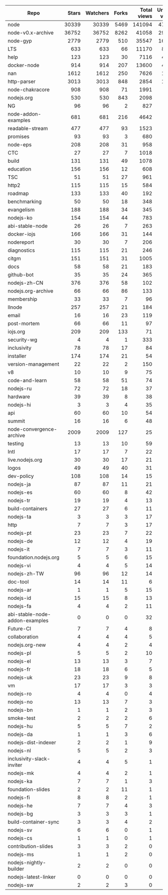 | Repo | Stars | Watchers | Forks | Total views | Unique views |
| ---- | ----: | -------: | ----: | ----------: | -----------: |
| node | 30339 | 30339 | 5469 | 141094 | 47442 |
| node-v0.x-archive | 36752 | 36752 | 8262 | 41058 | 29268 |
| node-gyp | 2779 | 2779 | 510 | 35547 | 16809 |
| LTS | 633 | 633 | 66 | 11170 | 8450 |
| help | 123 | 123 | 30 | 7116 | 4946 |
| docker-node | 914 | 914 | 207 | 13600 | 4513 |
| nan | 1612 | 1612 | 250 | 7626 | 1665 |
| http-parser | 3013 | 3013 | 848 | 2854 | 1040 |
| node-chakracore | 908 | 908 | 71 | 1991 | 793 |
| nodejs.org | 530 | 530 | 843 | 2098 | 656 |
| NG | 96 | 96 | 2 | 827 | 635 |
| node-addon-examples | 681 | 681 | 216 | 4642 | 574 |
| readable-stream | 477 | 477 | 93 | 1523 | 537 |
| promises | 93 | 93 | 3 | 680 | 509 |
| node-eps | 208 | 208 | 31 | 958 | 492 |
| CTC | 27 | 27 | 7 | 1018 | 437 |
| build | 131 | 131 | 49 | 1078 | 345 |
| education | 156 | 156 | 12 | 608 | 323 |
| TSC | 51 | 51 | 27 | 961 | 253 |
| http2 | 115 | 115 | 15 | 584 | 193 |
| roadmap | 133 | 133 | 40 | 192 | 119 |
| benchmarking | 50 | 50 | 18 | 348 | 113 |
| evangelism | 188 | 188 | 34 | 345 | 113 |
| nodejs-ko | 154 | 154 | 44 | 783 | 98 |
| abi-stable-node | 26 | 26 | 7 | 263 | 89 |
| docker-iojs | 166 | 166 | 31 | 144 | 88 |
| nodereport | 30 | 30 | 7 | 206 | 86 |
| diagnostics | 115 | 115 | 21 | 246 | 86 |
| citgm | 151 | 151 | 31 | 1005 | 83 |
| docs | 58 | 58 | 21 | 183 | 76 |
| github-bot | 35 | 35 | 24 | 365 | 73 |
| nodejs-zh-CN | 376 | 376 | 58 | 102 | 67 |
| nodejs.org-archive | 66 | 66 | 86 | 133 | 62 |
| membership | 33 | 33 | 7 | 96 | 58 |
| llnode | 257 | 257 | 21 | 184 | 54 |
| email | 16 | 16 | 23 | 119 | 44 |
| post-mortem | 66 | 66 | 11 | 97 | 40 |
| iojs.org | 209 | 209 | 133 | 71 | 39 |
| security-wg | 4 | 4 | 1 | 333 | 38 |
| inclusivity | 78 | 78 | 17 | 84 | 36 |
| installer | 174 | 174 | 21 | 54 | 32 |
| version-management | 22 | 22 | 2 | 150 | 32 |
| v8 | 10 | 10 | 9 | 75 | 29 |
| code-and-learn | 58 | 58 | 51 | 74 | 26 |
| nodejs-ru | 72 | 72 | 18 | 37 | 21 |
| hardware | 39 | 39 | 8 | 38 | 20 |
| nodejs-hi | 3 | 3 | 4 | 35 | 20 |
| api | 60 | 60 | 10 | 54 | 20 |
| summit | 16 | 16 | 6 | 48 | 19 |
| node-convergence-archive | 2009 | 2009 | 127 | 25 | 19 |
| testing | 13 | 13 | 10 | 59 | 18 |
| Intl | 17 | 17 | 7 | 22 | 18 |
| live.nodejs.org | 30 | 30 | 17 | 21 | 18 |
| logos | 49 | 49 | 40 | 31 | 13 |
| dev-policy | 108 | 108 | 14 | 15 | 13 |
| nodejs-ja | 87 | 87 | 11 | 21 | 12 |
| nodejs-es | 60 | 60 | 8 | 42 | 11 |
| nodejs-tr | 19 | 19 | 4 | 13 | 11 |
| build-containers | 27 | 27 | 6 | 11 | 9 |
| nodejs-ta | 3 | 3 | 3 | 17 | 9 |
| http | 7 | 7 | 3 | 17 | 9 |
| nodejs-pt | 23 | 23 | 7 | 22 | 8 |
| nodejs-de | 12 | 12 | 4 | 19 | 8 |
| nodejs-it | 7 | 7 | 3 | 11 | 7 |
| foundation.nodejs.org | 5 | 5 | 6 | 15 | 7 |
| nodejs-vi | 4 | 4 | 5 | 14 | 7 |
| nodejs-zh-TW | 96 | 96 | 12 | 14 | 7 |
| doc-tool | 14 | 14 | 11 | 6 | 6 |
| nodejs-ar | 1 | 1 | 5 | 15 | 6 |
| nodejs-id | 15 | 15 | 8 | 13 | 6 |
| nodejs-fa | 4 | 4 | 2 | 11 | 5 |
| abi-stable-node-addon-examples | 0 | 0 | 0 | 32 | 5 |
| Future-CI | 7 | 7 | 4 | 8 | 4 |
| collaboration | 4 | 4 | 4 | 5 | 4 |
| nodejs.org-new | 4 | 4 | 2 | 4 | 4 |
| nodejs-pl | 5 | 5 | 2 | 10 | 4 |
| nodejs-el | 13 | 13 | 3 | 7 | 4 |
| nodejs-fr | 18 | 18 | 6 | 5 | 4 |
| nodejs-uk | 23 | 23 | 9 | 8 | 4 |
| vm | 17 | 17 | 3 | 3 | 3 |
| nodejs-ro | 4 | 4 | 0 | 4 | 3 |
| nodejs-no | 13 | 13 | 7 | 3 | 3 |
| nodejs-bn | 1 | 1 | 2 | 3 | 2 |
| smoke-test | 2 | 2 | 2 | 6 | 2 |
| nodejs-hu | 5 | 5 | 7 | 2 | 2 |
| nodejs-da | 1 | 1 | 3 | 6 | 2 |
| nodejs-dist-indexer | 2 | 2 | 1 | 9 | 1 |
| nodejs-nl | 5 | 5 | 2 | 3 | 1 |
| inclusivity-slack-inviter | 4 | 4 | 5 | 1 | 1 |
| nodejs-mk | 4 | 4 | 2 | 1 | 1 |
| nodejs-ka | 7 | 7 | 1 | 3 | 1 |
| foundation-slides | 2 | 2 | 11 | 1 | 1 |
| nodejs-fi | 8 | 8 | 2 | 1 | 1 |
| nodejs-he | 7 | 7 | 4 | 3 | 1 |
| nodejs-bg | 3 | 3 | 3 | 1 | 1 |
| build-container-sync | 3 | 3 | 4 | 2 | 1 |
| nodejs-sv | 6 | 6 | 0 | 1 | 1 |
| nodejs-cs | 1 | 1 | 0 | 1 | 1 |
| contribution-slides | 3 | 3 | 2 | 0 | 0 |
| nodejs-ms | 1 | 1 | 2 | 0 | 0 |
| nodejs-nightly-builder | 2 | 2 | 0 | 0 | 0 |
| nodejs-latest-linker | 0 | 0 | 0 | 0 | 0 |
| nodejs-sw | 2 | 2 | 3 | 0 | 0 |